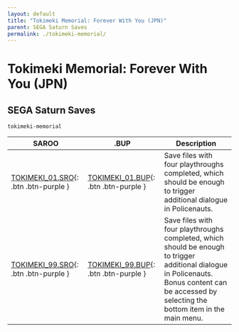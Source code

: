 ```yaml
---
layout: default
title: "Tokimeki Memorial: Forever With You (JPN)"
parent: SEGA Saturn Saves
permalink: ./tokimeki-memorial/
---
```

# Tokimeki Memorial: Forever With You (JPN)

## SEGA Saturn Saves

`tokimeki-memorial`

| SAROO | .BUP | Description |
|------|----------|-------------|
| [TOKIMEKI_01.SRO](TOKIMEKI_01.SRO){: .btn .btn-purple } | [TOKIMEKI_01.BUP](TOKIMEKI_01.BUP){: .btn .btn-purple } | Save files with four playthroughs completed, which should be enough to trigger additional dialogue in Policenauts. |
| [TOKIMEKI_99.SRO](TOKIMEKI_99.SRO){: .btn .btn-purple } | [TOKIMEKI_99.BUP](TOKIMEKI_99.BUP){: .btn .btn-purple } | Save files with four playthroughs completed, which should be enough to trigger additional dialogue in Policenauts. Bonus content can be accessed by selecting the bottom item in the main menu. |

